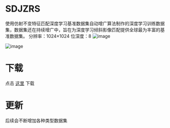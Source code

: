 # SDJZRS
使用仿射不变特征匹配深度学习基准数据集自动增广算法制作的深度学习训练数据集，数据集还在持续增广中，旨在为深度学习倾斜影像匹配提供全球最为丰富的基准数据集。
分辨率：1024×1024
位深度：8
![image](https://user-images.githubusercontent.com/88618254/177335458-627a4ff1-7325-4e91-9a7c-25bd9a99e1cd.png)

![image](https://user-images.githubusercontent.com/88618254/177335149-add36ad4-7822-4594-aa80-3940b49d5211.png)
# 下载
点击 [这里](https://drive.google.com/drive/folders/1nr-g1ZvjsdGnMYvbZeejE_V9NILrqimm?usp=sharing) 下载
# 更新
后续会不断增加各种类型数据集
